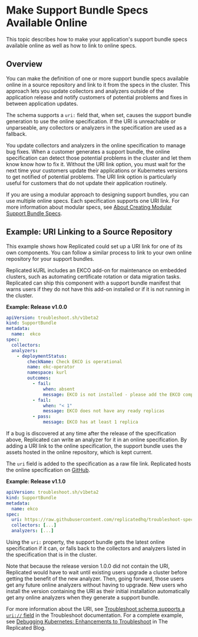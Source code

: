 # Make Support Bundle Specs Available Online

This topic describes how to make your application's support bundle specs available online as well as how to link to online specs.

## Overview

You can make the definition of one or more support bundle specs available online in a source repository and link to it from the specs in the cluster. This approach lets you update collectors and analyzers outside of the application release and notify customers of potential problems and fixes in between application updates.

The schema supports a `uri:` field that, when set, causes the support bundle generation to use the online specification. If the URI is unreachable or unparseable, any collectors or analyzers in the specification are used as a fallback. 

You update collectors and analyzers in the online specification to manage bug fixes. When a customer generates a support bundle, the online specification can detect those potential problems in the cluster and let them know know how to fix it. Without the URI link option, you must wait for the next time your customers update their applications or Kubernetes versions to get notified of potential problems. The URI link option is particularly useful for customers that do not update their application routinely.

If you are using a modular approach to designing support bundles, you can use multiple online specs. Each specification supports one URI link. For more information about modular specs, see [About Creating Modular Support Bundle Specs](support-modular-support-bundle-specs).

## Example: URI Linking to a Source Repository

This example shows how Replicated could set up a URI link for one of its own components. You can follow a similar process to link to your own online repository for your support bundles.

Replicated kURL includes an EKCO add-on for maintenance on embedded clusters, such as automating certificate rotation or data migration tasks. Replicated can ship this component with a support bundle manifest that warns users if they do not have this add-on installed or if it is not running in the cluster.

**Example: Release v1.0.0**

```yaml
apiVersion: troubleshoot.sh/v1beta2
kind: SupportBundle
metadata:
  name:  ekco
spec:
  collectors:
  analyzers:
    - deploymentStatus:
        checkName: Check EKCO is operational
        name: ekc-operator
        namespace: kurl
        outcomes:
          - fail:
              when: absent
              message: EKCO is not installed - please add the EKCO component to your kURL spec and re-run the installer script
          - fail:
              when: "< 1"
              message: EKCO does not have any ready replicas
          - pass:
              message: EKCO has at least 1 replica
```

If a bug is discovered at any time after the release of the specification above, Replicated can write an analyzer for it in an online specification. By adding a URI link to the online specification, the support bundle uses the assets hosted in the online repository, which is kept current.

The `uri` field is added to the specification as a raw file link. Replicated hosts the online specification on [GitHub](https://github.com/replicatedhq/troubleshoot-specs/blob/main/in-cluster/default.yaml).

**Example: Release v1.1.0**

```yaml
apiVersion: troubleshoot.sh/v1beta2
kind: SupportBundle
metadata:
  name: ekco
spec:
  uri: https://raw.githubusercontent.com/replicatedhq/troubleshoot-specs/main/in-cluster/default.yaml
  collectors: [...]
  analyzers: [...]
```

Using the `uri:` property, the support bundle gets the latest online specification if it can, or falls back to the collectors and analyzers listed in the specification that is in the cluster.

Note that because the release version 1.0.0 did not contain the URI, Replicated would have to wait until existing users upgrade a cluster before getting the benefit of the new analyzer. Then, going forward, those users get any future online analyzers without having to upgrade. New users who install the version containing the URI as their initial installation automatically get any online analyzers when they generate a support bundle.

For more information about the URI, see [Troubleshoot schema supports a `uri://` field](https://troubleshoot.sh/docs/support-bundle/supportbundle/#uri) in the Troubleshoot documentation. For a complete example, see [Debugging Kubernetes: Enhancements to Troubleshoot](https://www.replicated.com/blog/debugging-kubernetes-enhancements-to-troubleshoot/#Using-online-specs-for-support-bundles) in The Replicated Blog.
